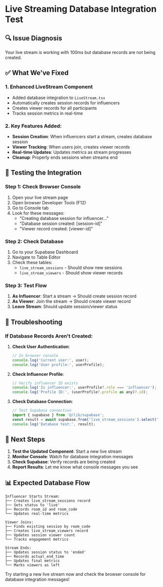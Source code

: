 # Live Streaming Database Integration Test

## 🔍 Issue Diagnosis
Your live stream is working with 100ms but database records are not being created.

## ✅ What We've Fixed

### 1. Enhanced LiveStream Component
- Added database integration to `LiveStream.tsx`
- Automatically creates session records for influencers
- Creates viewer records for all participants
- Tracks session metrics in real-time

### 2. Key Features Added:
- **Session Creation**: When influencers start a stream, creates database session
- **Viewer Tracking**: When users join, creates viewer records
- **Real-time Updates**: Updates metrics as stream progresses
- **Cleanup**: Properly ends sessions when streams end

## 🧪 Testing the Integration

### Step 1: Check Browser Console
1. Open your live stream page
2. Open browser Developer Tools (F12)
3. Go to Console tab
4. Look for these messages:
   - "Creating database session for influencer..."
   - "Database session created: [session-id]"
   - "Viewer record created: [viewer-id]"

### Step 2: Check Database
1. Go to your Supabase Dashboard
2. Navigate to Table Editor
3. Check these tables:
   - `live_stream_sessions` - Should show new sessions
   - `live_stream_viewers` - Should show viewer records

### Step 3: Test Flow
1. **As Influencer**: Start a stream → Should create session record
2. **As Viewer**: Join the stream → Should create viewer record
3. **Leave Stream**: Should update session/viewer status

## 🔧 Troubleshooting

### If Database Records Aren't Created:

1. **Check User Authentication**:
   ```javascript
   // In browser console
   console.log('Current user:', user);
   console.log('User profile:', userProfile);
   ```

2. **Check Influencer Profile**:
   ```javascript
   // Verify influencer ID exists
   console.log('Is influencer:', userProfile?.role === 'influencer');
   console.log('Profile ID:', (userProfile?.profile as any)?.id);
   ```

3. **Check Database Connection**:
   ```javascript
   // Test Supabase connection
   import { supabase } from '@/lib/supabase';
   const result = await supabase.from('live_stream_sessions').select('count');
   console.log('Database test:', result);
   ```

## 🚀 Next Steps

1. **Test the Updated Component**: Start a new live stream
2. **Monitor Console**: Watch for database integration messages
3. **Check Supabase**: Verify records are being created
4. **Report Results**: Let me know what console messages you see

## 📊 Expected Database Flow

```
Influencer Starts Stream:
├── Creates live_stream_sessions record
├── Sets status to 'live'
├── Records room_id and room_code
└── Updates real-time metrics

Viewer Joins:
├── Finds existing session by room_code
├── Creates live_stream_viewers record
├── Updates session viewer count
└── Tracks engagement metrics

Stream Ends:
├── Updates session status to 'ended'
├── Records actual_end_time
├── Updates final metrics
└── Marks viewers as left
```

Try starting a new live stream now and check the browser console for database integration messages!
